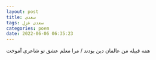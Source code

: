 ```yaml
---
layout: post
title: سعدی
tags: سعدی غزل
categories: poem
date: 2022-06-06 06:35:23
---
```


همه قبیله من عالمان دین بودند / مرا معلم عشق تو شاعری آموخت

